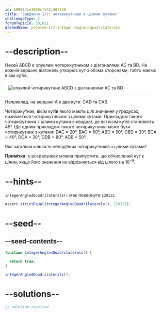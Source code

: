 ```yaml
---
id: 5900f41e1000cf542c50ff30
title: 'Завдання 177: чотирикутники з цілими кутами'
challengeType: 1
forumTopicId: 301812
dashedName: problem-177-integer-angled-quadrilaterals
---
```


# --description--

Нехай ABCD є опуклим чотирикутником з діагоналями AC та BD. На кожній вершині діагональ утворює кут з обома сторонами, тобто маємо вісім кутів.

<img alt="опуклий чотирикутник ABCD з діагоналями AC та BD" src="https://cdn.freecodecamp.org/curriculum/project-euler/integer-angled-quadrilaterals.gif" style="background-color: white; padding: 10px; display: block; margin-right: auto; margin-left: auto; margin-bottom: 1.2rem;" />

Наприклад, на вершині А є два кути: CAD та CAB.

Чотирикутник, вісім кутів якого мають цілі значення у градусах, називається чотирикутником з цілими кутами. Прикладом такого чотирикутника з цілими кутами є квадрат, де всі вісім кутів становлять 45°. Ще одним прикладом такого чотирикутника може бути чотирикутник з кутами: DAC = 20°, BAC = 60°, ABD = 50°, CBD = 30°, BCA = 40°, DCA = 30°, CDB = 80°, ADB = 50°.

Яка загальна кількість неподібних чотирикутників з цілими кутами?

**Примітка:** у розрахунках можна припустити, що обчислений кут є цілим, якщо його значення не відрізняється від цілого на ${10}^{-9}$.

# --hints--

`integerAngledQuadrilaterals()` має повернути `129325`.

```js
assert.strictEqual(integerAngledQuadrilaterals(), 129325);
```

# --seed--

## --seed-contents--

```js
function integerAngledQuadrilaterals() {

  return true;
}

integerAngledQuadrilaterals();
```

# --solutions--

```js
// solution required
```
